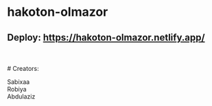 # hakoton-olmazor
## Deploy: https://hakoton-olmazor.netlify.app/


<br>
<br>
# Creators:
<br>

Sabixaa
<br>
Robiya
<br>
Abdulaziz
